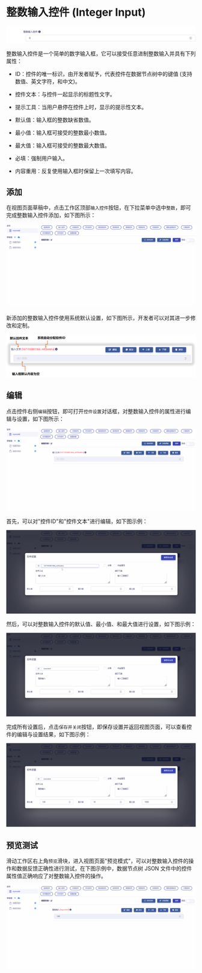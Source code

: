 # 整数输入控件 (Integer Input)

![Matrix.OS](../../../../../media/os/tools/modelview/showinteger.gif "整数输入控件")

整数输入控件是一个简单的数字输入框，它可以接受任意进制整数输入并具有下列属性：

* ID：控件的唯一标识，由开发者赋予，代表控件在数据节点树中的键值 (支持数值、英文字符，和中文)。

* 控件文本：与控件一起显示的标题性文字。

* 提示工具：当用户悬停在控件上时，显示的提示性文本。

* 默认值：输入框的整数缺省数值。

* 最小值：输入框可接受的整数最小数值。

* 最大值：输入框可接受的整数最大数值。

* 必填：强制用户输入。

* 内容重用：反复使用输入框时保留上一次填写内容。

## 添加

在视图页面草稿中，点击工作区顶部`输入控件`按钮，在下拉菜单中选中`整数`，即可完成整数输入控件添加，如下图所示：

![Matrix.OS](../../../../../media/os/tools/modelview/addinteger.gif "添加整数输入控件")

新添加的整数输入控件使用系统默认设置，如下图所示，开发者可以对其进一步修改和定制。

![Matrix.OS](../../../../../media/os/tools/modelview/addinteger.png "整数输入控件默认设置")

## 编辑

点击控件右侧`编辑`按钮，即可打开`控件设置`对话框，对整数输入控件的属性进行编辑与设置，如下图所示：

![Matrix.OS](../../../../../media/os/tools/modelview/editinteger1.gif "编辑整数输入控件 - 打开控件设置对话框")

首先，可以对"控件ID"和"控件文本"进行编辑，如下图示例：

![Matrix.OS](../../../../../media/os/tools/modelview/editinteger2.gif "编辑整数输入控件 - 控件ID与文本编辑")

然后，可以对整数输入控件的默认值、最小值、和最大值进行设置，如下图示例：

![Matrix.OS](../../../../../media/os/tools/modelview/editinteger3.gif "编辑整数输入控件 - 设置默认值和最大最小值")

完成所有设置后，点击`保存并关闭`按钮，即保存设置并返回视图页面，可以查看控件的编辑与设置结果，如下图示例：

![Matrix.OS](../../../../../media/os/tools/modelview/editinteger4.gif "编辑整数输入控件 - 保存控件设置")

## 预览测试

滑动工作区右上角`预览`滑块，进入视图页面"预览模式"，可以对整数输入控件的操作和数据反馈正确性进行测试，在下图示例中，数据节点树 JSON 文件中的控件属性值正确响应了对整数输入控件的操作。

![Matrix.OS](../../../../../media/os/tools/modelview/testinteger.gif "测试整数输入控件")